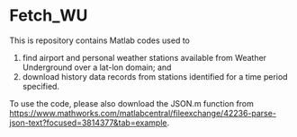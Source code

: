 # Fetch_WU
This is repository contains Matlab codes used to
  1. find airport and personal weather stations available from Weather Underground over a lat-lon domain; and
  2. download history data records from stations identified for a time period specified.

To use the code, please also download the JSON.m function from https://www.mathworks.com/matlabcentral/fileexchange/42236-parse-json-text?focused=3814377&tab=example.
